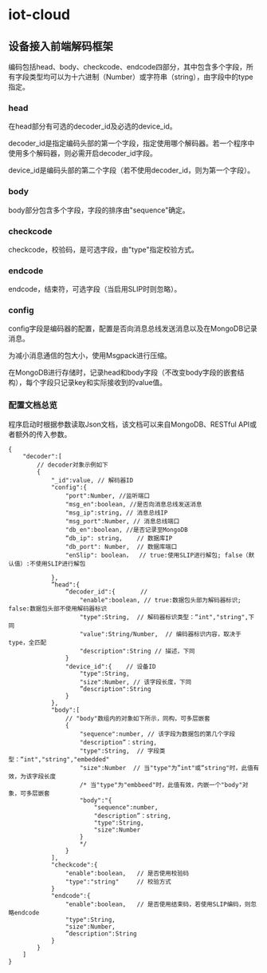 # iot-cloud

## 设备接入前端解码框架

编码包括head、body、checkcode、endcode四部分，其中包含多个字段，所有字段类型均可以为十六进制（Number）或字符串（string），由字段中的type指定。

### head 
在head部分有可选的decoder\_id及必选的device\_id。

decoder\_id是指定编码头部的第一个字段，指定使用哪个解码器。若一个程序中使用多个解码器，则必需开启decoder\_id字段。

device\_id是编码头部的第二个字段（若不使用decoder\_id，则为第一个字段）。

### body
body部分包含多个字段，字段的排序由"sequence"确定。

### checkcode
checkcode，校验码，是可选字段，由"type"指定校验方式。

### endcode
endcode，结束符，可选字段（当启用SLIP时则忽略）。

### config
config字段是编码器的配置，配置是否向消息总线发送消息以及在MongoDB记录消息。

为减小消息通信的包大小，使用Msgpack进行压缩。

在MongoDB进行存储时，记录head和body字段（不改变body字段的嵌套结构），每个字段只记录key和实际接收到的value值。

### 配置文档总览
程序启动时根据参数读取Json文档，该文档可以来自MongoDB、RESTful API或者额外的传入参数。

```
{
    "decoder":[
        // decoder对象示例如下
        {
            "_id":value, // 解码器ID
            "config":{
                "port":Number, //监听端口
                "msg_en":boolean, //是否向消息总线发送消息
                "msg_ip":string, // 消息总线IP 
                "msg_port":Number, // 消息总线端口
                "db_en":boolean, //是否记录至MongoDB
                “db_ip": string,    // 数据库IP
                "db_port": Number,  // 数据库端口
                "enSlip": boolean，  // true:使用SLIP进行解包; false（默认值）:不使用SLIP进行解包

            },
            ”head":{
                “decoder_id":{       // 
                    "enable":boolean, // true:数据包头部为解码器标识; false:数据包头部不使用解码器标识
                    "type":String,  // 解码器标识类型：“int","string",下同
                    "value":String/Number,  // 编码器标识内容，取决于type，全匹配
                    "description":String // 描述，下同
                }
                "device_id":{    // 设备ID
                    "type":String,
                    "size":Number, // 该字段长度，下同
                    ”description":String
                }
            },
            "body":[
                // "body"数组内的对象如下所示，同构，可多层嵌套
                {
                    "sequence":number, // 该字段为数据包的第几个字段
                    "description”：string,
                    "type":String,  // 字段类型：“int","string","embedded"
                    "size":Number  // 当"type"为”int"或“string"时，此值有效，为该字段长度
                    /* 当"type"为"embbeed"时，此值有效，内嵌一个"body"对象，可多层嵌套
                    "body":"{   
                        "sequence":number, 
                        "description”：string,
                        "type":String, 
                        "size":Number  
                    } 
                    */           
                }
            ],
            "checkcode":{
                "enable":boolean,   // 是否使用校验码
                "type":"string"     // 校验方式
            }
            "endcode":{
                "enable":boolean,   // 是否使用结束码，若使用SLIP编码，则忽略endcode
                "type":String, 
                "size":Number, 
                ”description":String
            }
        }
    ]
}
```